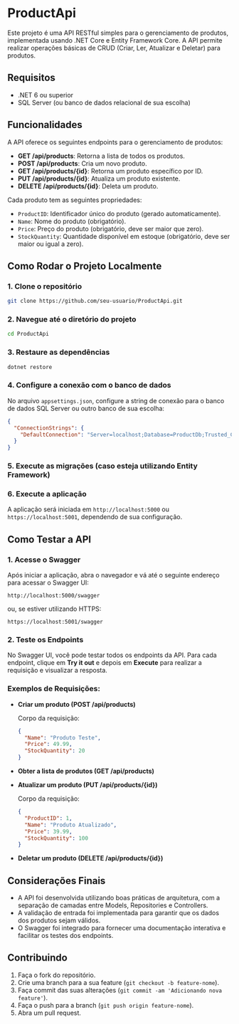 
# ProductApi

Este projeto é uma API RESTful simples para o gerenciamento de produtos, implementada usando .NET Core e Entity Framework Core. A API permite realizar operações básicas de CRUD (Criar, Ler, Atualizar e Deletar) para produtos.

## Requisitos

- .NET 6 ou superior
- SQL Server (ou banco de dados relacional de sua escolha)

## Funcionalidades

A API oferece os seguintes endpoints para o gerenciamento de produtos:

- **GET /api/products**: Retorna a lista de todos os produtos.
- **POST /api/products**: Cria um novo produto.
- **GET /api/products/{id}**: Retorna um produto específico por ID.
- **PUT /api/products/{id}**: Atualiza um produto existente.
- **DELETE /api/products/{id}**: Deleta um produto.

Cada produto tem as seguintes propriedades:
- `ProductID`: Identificador único do produto (gerado automaticamente).
- `Name`: Nome do produto (obrigatório).
- `Price`: Preço do produto (obrigatório, deve ser maior que zero).
- `StockQuantity`: Quantidade disponível em estoque (obrigatório, deve ser maior ou igual a zero).

## Como Rodar o Projeto Localmente

### 1. Clone o repositório

```bash
git clone https://github.com/seu-usuario/ProductApi.git
```

### 2. Navegue até o diretório do projeto

```bash
cd ProductApi
```

### 3. Restaure as dependências

```bash
dotnet restore
```

### 4. Configure a conexão com o banco de dados

No arquivo `appsettings.json`, configure a string de conexão para o banco de dados SQL Server ou outro banco de sua escolha:

```json
{
  "ConnectionStrings": {
    "DefaultConnection": "Server=localhost;Database=ProductDb;Trusted_Connection=True;"
  }
}
```

### 5. Execute as migrações (caso esteja utilizando Entity Framework)


### 6. Execute a aplicação



A aplicação será iniciada em `http://localhost:5000` ou `https://localhost:5001`, dependendo de sua configuração.

## Como Testar a API

### 1. Acesse o Swagger

Após iniciar a aplicação, abra o navegador e vá até o seguinte endereço para acessar o Swagger UI:

```
http://localhost:5000/swagger
```

ou, se estiver utilizando HTTPS:

```
https://localhost:5001/swagger
```

### 2. Teste os Endpoints

No Swagger UI, você pode testar todos os endpoints da API. Para cada endpoint, clique em **Try it out** e depois em **Execute** para realizar a requisição e visualizar a resposta.

### Exemplos de Requisições:

- **Criar um produto (POST /api/products)**

  Corpo da requisição:
  ```json
  {
    "Name": "Produto Teste",
    "Price": 49.99,
    "StockQuantity": 20
  }
  ```

- **Obter a lista de produtos (GET /api/products)**

- **Atualizar um produto (PUT /api/products/{id})**

  Corpo da requisição:
  ```json
  {
    "ProductID": 1,
    "Name": "Produto Atualizado",
    "Price": 39.99,
    "StockQuantity": 100
  }
  ```

- **Deletar um produto (DELETE /api/products/{id})**

## Considerações Finais

- A API foi desenvolvida utilizando boas práticas de arquitetura, com a separação de camadas entre Models, Repositories e Controllers.
- A validação de entrada foi implementada para garantir que os dados dos produtos sejam válidos.
- O Swagger foi integrado para fornecer uma documentação interativa e facilitar os testes dos endpoints.

## Contribuindo

1. Faça o fork do repositório.
2. Crie uma branch para a sua feature (`git checkout -b feature-nome`).
3. Faça commit das suas alterações (`git commit -am 'Adicionando nova feature'`).
4. Faça o push para a branch (`git push origin feature-nome`).
5. Abra um pull request.
